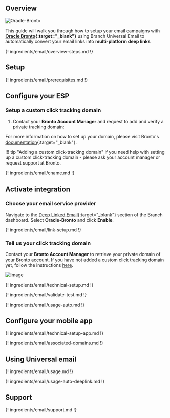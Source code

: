 ## Overview

![Oracle-Bronto](/img/pages/email/oracle-bronto/oracle-bronto.png)

This guide will walk you through how to setup your email campaigns with **[Oracle Bronto](https://bronto.com/){:target="\_blank"}** using Branch Universal Email to automatically convert your email links into **multi-platform deep links**

{! ingredients/email/overview-steps.md !}

## Setup

{! ingredients/email/prerequisites.md !}

## Configure your ESP

### Setup a custom click tracking domain

1. Contact your **Bronto Account Manager** and request to add and verify a private tracking domain:

For more information on how to set up your domain, please visit Bronto's [documentation](https://helpdocs.bronto.com/bmp/task/t_bmp_home_data_exchange_link_tracking_set_up.html){:target="\_blank"}.

!!! tip "Adding a custom click-tracking domain"
    If you need help with setting up a custom click-tracking domain - please ask your account manager or request support at Bronto.

{! ingredients/email/cname.md !}

## Activate integration

### Choose your email service provider

Navigate to the [Deep Linked Email](https://dashboard.branch.io/email){:target="\_blank"} section of the Branch dashboard. Select **Oracle-Bronto** and click **Enable**.

{! ingredients/email/link-setup.md !}

### Tell us your click tracking domain

Contact your **Bronto Account Manager** to retrieve your private domain of your Bronto account. If you have not added a custom click tracking domain yet, follow the instructions [here](#setup-a-custom-click-tracking-domain). 

![image](/img/pages/email/oracle-bronto/setup-config.png)

{! ingredients/email/technical-setup.md !}
	
{! ingredients/email/validate-test.md !}

{! ingredients/email/usage-auto.md !}

## Configure your mobile app

{! ingredients/email/technical-setup-app.md !}

{! ingredients/email/associated-domains.md !}

## Using Universal email

{! ingredients/email/usage.md !}

{! ingredients/email/usage-auto-deeplink.md !}

## Support

{! ingredients/email/support.md !}
